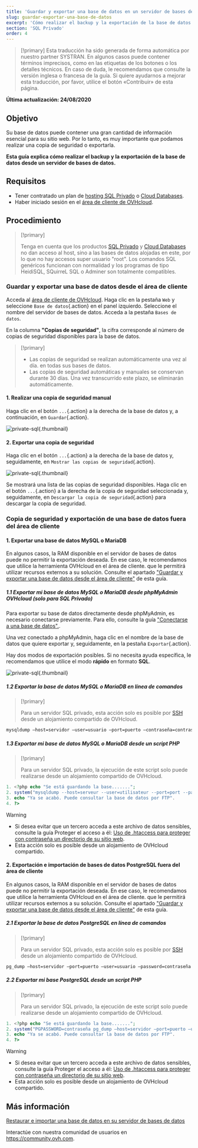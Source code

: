 ```yaml
---
title: 'Guardar y exportar una base de datos en un servidor de bases de datos'
slug: guardar-exportar-una-base-de-datos
excerpt: 'Cómo realizar el backup y la exportación de la base de datos'
section: 'SQL Privado'
order: 4
---
```


> [!primary]
> Esta traducción ha sido generada de forma automática por nuestro partner SYSTRAN. En algunos casos puede contener términos imprecisos, como en las etiquetas de los botones o los detalles técnicos. En caso de duda, le recomendamos que consulte la versión inglesa o francesa de la guía. Si quiere ayudarnos a mejorar esta traducción, por favor, utilice el botón «Contribuir» de esta página.
>

**Última actualización: 24/08/2020**

## Objetivo

Su base de datos puede contener una gran cantidad de información esencial para su sitio web. Por lo tanto, es muy importante que podamos realizar una copia de seguridad o exportarla.

**Esta guía explica cómo realizar el backup y la exportación de la base de datos desde un servidor de bases de datos.**

## Requisitos

- Tener contratado un plan de [hosting SQL Privado](https://www.ovhcloud.com/es-es/web-hosting/options/start-sql/) o [Cloud Databases](https://www.ovh.es/cloud-databases/).
- Haber iniciado sesión en el [área de cliente de OVHcloud](https://www.ovh.com/auth/?action=gotomanager&from=https://www.ovh.es/&ovhSubsidiary=es).

## Procedimiento

> [!primary]
>
> Tenga en cuenta que los productos [SQL Privado](https://www.ovhcloud.com/es-es/web-hosting/options/start-sql/) y [Cloud Databases](https://www.ovh.es/cloud-databases/) no dan acceso al host, sino a las bases de datos alojadas en este, por lo que no hay accesos super usuario "root". Los comandos SQL genéricos funcionan con normalidad y los programas de tipo HeidiSQL, SQuirreL SQL o Adminer son totalmente compatibles.
> 

### Guardar y exportar una base de datos desde el área de cliente

Acceda al [área de cliente de OVHcloud](https://www.ovh.com/auth/?action=gotomanager&from=https://www.ovh.es/&ovhSubsidiary=es). Haga clic en la pestaña `Web` y seleccione `Base de datos`{.action} en el panel izquierdo. Seleccione el nombre del servidor de bases de datos. Acceda a la pestaña `Bases de datos`.

En la columna **"Copias de seguridad"**, la cifra corresponde al número de copias de seguridad disponibles para la base de datos.

> [!primary]
>
> - Las copias de seguridad se realizan automáticamente una vez al día.
> en todas sus bases de datos.
> - Las copias de seguridad automáticas y manuales se conservan durante 30 días.
> Una vez transcurrido este plazo, se eliminarán automáticamente.

#### 1\. Realizar una copia de seguridad manual 

Haga clic en el botón `...`{.action} a la derecha de la base de datos y, a continuación, en `Guardar`{.action}.

![private-sql](images/private-sql-save01.png){.thumbnail}

#### 2\. Exportar una copia de seguridad

Haga clic en el botón `...`{.action} a la derecha de la base de datos y, seguidamente, en `Mostrar las copias de seguridad`{.action}.

![private-sql](images/private-sql-dl01.png){.thumbnail}

Se mostrará una lista de las copias de seguridad disponibles. Haga clic en el botón `...`{.action} a la derecha de la copia de seguridad seleccionada y, seguidamente, en `Descargar la copia de seguridad`{.action} para descargar la copia de seguridad.

### Copia de seguridad y exportación de una base de datos fuera del área de cliente

#### 1\. Exportar una base de datos MySQL o MariaDB

 En algunos casos, la RAM disponible en el servidor de bases de datos puede no permitir la exportación deseada. En ese caso, le recomendamos que utilice la herramienta OVHcloud en el área de cliente. que le permitirá utilizar recursos externos a su solución. Consulte el apartado ["Guardar y exportar una base de datos desde el área de cliente"](./#guardar-y-exportar-una-base-de-datos-desde-el-area-de-cliente) de esta guía.

##### 1\.1 Exportar mi base de datos MySQL o MariaDB desde phpMyAdmin OVHcloud (solo para SQL Privado)

Para exportar su base de datos directamente desde phpMyAdmin, es necesario conectarse previamente. Para ello, consulte la guía ["Conectarse a una base de datos".](../coneccion-base-de-datos-servidor-bdd).

Una vez conectado a phpMyAdmin, haga clic en el nombre de la base de datos que quiere exportar y, seguidamente, en la pestaña `Exportar`{.action}.

Hay dos modos de exportación posibles. Si no necesita ayuda específica, le recomendamos que utilice el modo **rápido** en formato **SQL**.

![private-sql](images/private-sql-export01.png){.thumbnail}

##### 1\.2 Exportar la base de datos MySQL o MariaDB en línea de comandos

> [!primary]
>
> Para un servidor SQL privado, esta acción solo es posible por [SSH](../web_hosting_ssh_en_alojamiento_compartido/) desde un alojamiento compartido de OVHcloud.

```bash
mysqldump —host=servidor —user=usuario —port=puerto —contraseña=contraseña nombre_de_la_BD > nombre_de_la_BD.sql
```

##### 1\.3 Exportar mi base de datos MySQL o MariaDB desde un script PHP

> [!primary]
>
> Para un servidor SQL privado, la ejecución de este script solo puede realizarse desde un alojamiento compartido de OVHcloud.


```php
1. <?php echo "Se está guardando la base.......";
2. system("mysqldump --host=serveur --user=utilisateur --port=port --password=password nom_de_la_base > nom_de_la_base.sql");
3. echo "Ya se acabó. Puede consultar la base de datos por FTP".
4. ?>
```

> [!warning]
>
> - Si desea evitar que un tercero acceda a este archivo de datos sensibles, consulte la guía Proteger el acceso a él: [Uso de .htaccess para proteger con contraseña un directorio de su sitio web](https://docs.ovh.com/gb/en/hosting/how_to_password_protect_a_directory_on_your_website/).
> - Esta acción solo es posible desde un alojamiento de OVHcloud compartido.
>

#### 2\. Exportación e importación de bases de datos PostgreSQL fuera del área de cliente

 En algunos casos, la RAM disponible en el servidor de bases de datos puede no permitir la exportación deseada. En ese caso, le recomendamos que utilice la herramienta OVHcloud en el área de cliente. que le permitirá utilizar recursos externos a su solución. Consulte el apartado ["Guardar y exportar una base de datos desde el área de cliente"](./#guardar-y-exportar-una-base-de-datos-desde-el-area-de-cliente) de esta guía.
 
##### 2\.1 Exportar la base de datos PostgreSQL en línea de comandos

> [!primary]
>
> Para un servidor SQL privado, esta acción solo es posible por [SSH](../web_hosting_ssh_en_alojamiento_compartido/) desde un alojamiento compartido de OVHcloud.

```bash
pg_dump —host=servidor —port=puerto —user=usuario —password=contraseña nombre_de_la_BD > nombre_de_la_BD.sql
```

##### 2\.2 Exportar mi base PostgreSQL desde un script PHP

> [!primary]
>
> Para un servidor SQL privado, la ejecución de este script solo puede realizarse desde un alojamiento compartido de OVHcloud.

```php
1. <?php echo "Se está guardando la base.......";
2. system("PGPASSWORD=contraseña pg_dump —host=servidor —port=puerto —user=usuario —password=contraseña nombre_de_la_BD > nombre_de_la_BD.sql");
3. echo "Ya se acabó. Puede consultar la base de datos por FTP".
4. ?>
```

> [!warning]
>
> - Si desea evitar que un tercero acceda a este archivo de datos sensibles, consulte la guía Proteger el acceso a él: [Uso de .htaccess para proteger con contraseña un directorio de su sitio web](https://docs.ovh.com/gb/en/hosting/how_to_password_protect_a_directory_on_your_website/).
> - Esta acción solo es posible desde un alojamiento de OVHcloud compartido.
>

## Más información

[Restaurar e importar una base de datos en su servidor de bases de datos](../restaurar-importar-base-de-datos)

Interactúe con nuestra comunidad de usuarios en <https://community.ovh.com>.